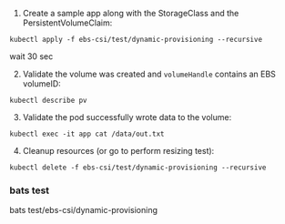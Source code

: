 1. Create a sample app along with the StorageClass and the PersistentVolumeClaim:
```
kubectl apply -f ebs-csi/test/dynamic-provisioning --recursive
```
wait 30 sec

2. Validate the volume was created and `volumeHandle` contains an EBS volumeID:
```
kubectl describe pv
```

3. Validate the pod successfully wrote data to the volume:
```
kubectl exec -it app cat /data/out.txt
```

4. Cleanup resources (or go to perform resizing test):
```
kubectl delete -f ebs-csi/test/dynamic-provisioning --recursive
```

### bats test

bats test/ebs-csi/dynamic-provisioning
